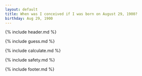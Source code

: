 ```yaml
---
layout: default
title: When was I conceived if I was born on August 29, 1900?
birthday: Aug 29, 1900
---
```


{% include header.md %}

{% include guess.md %}

{% include calculate.md %}

{% include safety.md %}

{% include footer.md %}



